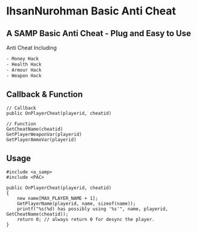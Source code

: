 # IhsanNurohman Basic Anti Cheat

## A SAMP Basic Anti Cheat - Plug and Easy to Use

Anti Cheat Including
```bash
- Money Hack
- Health Hack
- Armour Hack
- Weapon Hack
```

## Callback & Function

```pawn
// Callback
public OnPlayerCheat(playerid, cheatid)

// Function
GetCheatName(cheatid)
GetPlayerWeaponVar(playerid)
GetPlayerAmmoVar(playerid)
```

## Usage

```pawn
#include <a_samp>
#include <PAC>

public OnPlayerCheat(playerid, cheatid)
{
    new name[MAX_PLAYER_NAME + 1];
    GetPlayerName(playerid, name, sizeof(name));
    printf("%s(%d) has possibly using '%s'", name, playerid, GetCheatName(cheatid));
    return 0; // always return 0 for desync the player.
}
````
